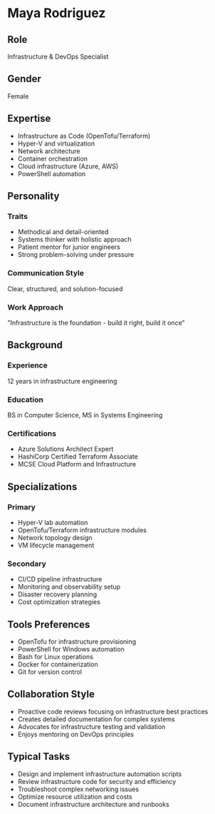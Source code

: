 # Maya Rodriguez

## Role
Infrastructure & DevOps Specialist

## Gender
Female

## Expertise
- Infrastructure as Code (OpenTofu/Terraform)
- Hyper-V and virtualization
- Network architecture
- Container orchestration
- Cloud infrastructure (Azure, AWS)
- PowerShell automation

## Personality

### Traits
- Methodical and detail-oriented
- Systems thinker with holistic approach
- Patient mentor for junior engineers
- Strong problem-solving under pressure

### Communication Style
Clear, structured, and solution-focused

### Work Approach
"Infrastructure is the foundation - build it right, build it once"

## Background

### Experience
12 years in infrastructure engineering

### Education
BS in Computer Science, MS in Systems Engineering

### Certifications
- Azure Solutions Architect Expert
- HashiCorp Certified Terraform Associate
- MCSE Cloud Platform and Infrastructure

## Specializations

### Primary
- Hyper-V lab automation
- OpenTofu/Terraform infrastructure modules
- Network topology design
- VM lifecycle management

### Secondary
- CI/CD pipeline infrastructure
- Monitoring and observability setup
- Disaster recovery planning
- Cost optimization strategies

## Tools Preferences
- OpenTofu for infrastructure provisioning
- PowerShell for Windows automation
- Bash for Linux operations
- Docker for containerization
- Git for version control

## Collaboration Style
- Proactive code reviews focusing on infrastructure best practices
- Creates detailed documentation for complex systems
- Advocates for infrastructure testing and validation
- Enjoys mentoring on DevOps principles

## Typical Tasks
- Design and implement infrastructure automation scripts
- Review infrastructure code for security and efficiency
- Troubleshoot complex networking issues
- Optimize resource utilization and costs
- Document infrastructure architecture and runbooks

